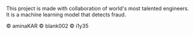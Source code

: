 This project is made with collaboration of world's most talented engineers.
It is a machine learning model that detects fraud.





© aminaKAR
© blank002
© i1y35
